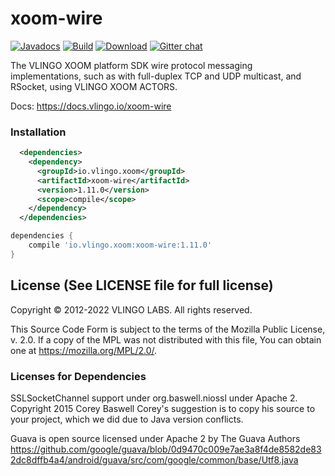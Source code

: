 # xoom-wire

[![Javadocs](http://javadoc.io/badge/io.vlingo.xoom/xoom-wire.svg?color=brightgreen)](http://javadoc.io/doc/io.vlingo.xoom/xoom-wire) [![Build](https://github.com/vlingo/xoom-wire/workflows/Build/badge.svg)](https://github.com/vlingo/xoom-wire/actions?query=workflow%3ABuild) [![Download](https://img.shields.io/maven-central/v/io.vlingo.xoom/xoom-wire?label=maven)](https://search.maven.org/artifact/io.vlingo.xoom/xoom-wire) [![Gitter chat](https://badges.gitter.im/gitterHQ/gitter.png)](https://gitter.im/vlingo-platform-java/community)

The VLINGO XOOM platform SDK wire protocol messaging implementations, such as with full-duplex TCP and UDP multicast, and RSocket, using VLINGO XOOM ACTORS.

Docs: https://docs.vlingo.io/xoom-wire

### Installation

```xml
  <dependencies>
    <dependency>
      <groupId>io.vlingo.xoom</groupId>
      <artifactId>xoom-wire</artifactId>
      <version>1.11.0</version>
      <scope>compile</scope>
    </dependency>
  </dependencies>
```

```gradle
dependencies {
    compile 'io.vlingo.xoom:xoom-wire:1.11.0'
}
```

License (See LICENSE file for full license)
-------------------------------------------
Copyright © 2012-2022 VLINGO LABS. All rights reserved.

This Source Code Form is subject to the terms of the
Mozilla Public License, v. 2.0. If a copy of the MPL
was not distributed with this file, You can obtain
one at https://mozilla.org/MPL/2.0/.


### Licenses for Dependencies
SSLSocketChannel support under org.baswell.niossl under Apache 2.
Copyright 2015 Corey Baswell
Corey's suggestion is to copy his source to your project, which
we did due to Java version conflicts.

Guava is open source licensed under Apache 2 by The Guava Authors
https://github.com/google/guava/blob/0d9470c009e7ae3a8f4de8582de832dc8dffb4a4/android/guava/src/com/google/common/base/Utf8.java
